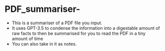 # PDF_summariser-
- This is a summariser of a PDF file you input.
- It uses GPT-3.5 to condense the information into a digestable amount of raw facts to then be summarised for you to read the PDF in a tiny amount of time
- You can also take in it as notes.
